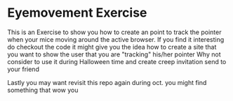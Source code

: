 # Eyemovement Exercise

This is an Exercise to show you how to create an point to track the pointer when your mice moving around the active browser.
If you find it interesting do checkout the code it might give you the idea how to create a site that you want to show the user that you are "tracking" his/her pointer
Why not consider to use it during Halloween time and create creep invitation send to your friend

Lastly you may want revisit this repo again during oct. you might find something that wow you 